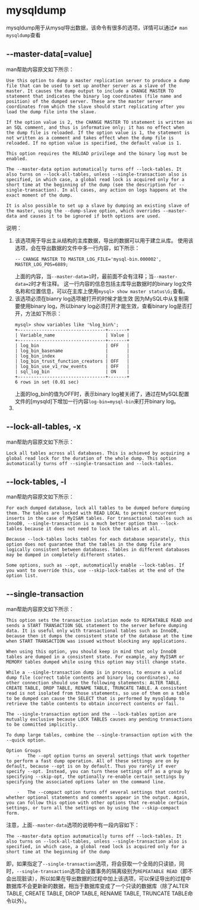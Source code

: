 # mysqldump
mysqldump用于从mysql导出数据，该命令有很多的选项，详情可以通过`# man mysqldump`查看

## --master-data[=value]
man帮助内容原文如下所示：
```
Use this option to dump a master replication server to produce a dump file that can be used to set up another server as a slave of the master. It causes the dump output to include a CHANGE MASTER TO statement that indicates the binary log coordinates (file name and position) of the dumped server. These are the master server coordinates from which the slave should start replicating after you load the dump file into the slave.

If the option value is 2, the CHANGE MASTER TO statement is written as an SQL comment, and thus is informative only; it has no effect when the dump file is reloaded. If the option value is 1, the statement is not written as a comment and takes effect when the dump file is reloaded. If no option value is specified, the default value is 1.

This option requires the RELOAD privilege and the binary log must be enabled.

The --master-data option automatically turns off --lock-tables. It also turns on --lock-all-tables, unless --single-transaction also is specified, in which case, a global read lock is acquired only for a short time at the beginning of the dump (see the description for --single-transaction). In all cases, any action on logs happens at the exact moment of the dump.

It is also possible to set up a slave by dumping an existing slave of the master, using the --dump-slave option, which overrides --master-data and causes it to be ignored if both options are used.
```
说明：
1. 该选项用于导出主从结构的主库数据，导出的数据可以用于建立从库。
    使用该选项，会在导出数据的文件中多一行内容，如下所示：
    ```
    -- CHANGE MASTER TO MASTER_LOG_FILE='mysql-bin.000002', MASTER_LOG_POS=6889;
    ```
    上面的内容，当`--master-data=1`时，最前面不会有注释；当`--master-data=2`时才有注释。
    这一行内容的信息包括主库导出数据时的binary log文件名称和位置信息，可以在主库上使用`mysql> show master status\G;`查看。
2. 该选项必须在bianry log选项被打开的时候才能生效
    因为MySQL中从复制需要使用binary log，所以binary log必须打开才能生效，查看binary log是否打开，方法如下所示：
    ```
    mysql> show variables like '%log_bin%';
    +---------------------------------+-------+
    | Variable_name                   | Value |
    +---------------------------------+-------+
    | log_bin                         | OFF   |
    | log_bin_basename                |       |
    | log_bin_index                   |       |
    | log_bin_trust_function_creators | OFF   |
    | log_bin_use_v1_row_events       | OFF   |
    | sql_log_bin                     | ON    |
    +---------------------------------+-------+
    6 rows in set (0.01 sec)
    ```
    上面的log_bin的值为OFF时，表示binary log被关闭了，通过在MySQL配置文件的[mysqld]下增加一行内容`log-bin=mysql-bin`来打开binary log。
3. 
    
## --lock-all-tables, -x
man帮助内容原文如下所示：
```
Lock all tables across all databases. This is achieved by acquiring a global read lock for the duration of the whole dump. This option automatically turns off --single-transaction and --lock-tables.
```

## --lock-tables, -l
man帮助内容原文如下所示：
```
For each dumped database, lock all tables to be dumped before dumping them. The tables are locked with READ LOCAL to permit concurrent inserts in the case of MyISAM tables. For transactional tables such as InnoDB, --single-transaction is a much better option than --lock-tables because it does not need to lock the tables at all.

Because --lock-tables locks tables for each database separately, this option does not guarantee that the tables in the dump file are logically consistent between databases. Tables in different databases may be dumped in completely different states.

Some options, such as --opt, automatically enable --lock-tables. If you want to override this, use --skip-lock-tables at the end of the option list.
```

## --single-transaction
man帮助内容原文如下所示：
```
This option sets the transaction isolation mode to REPEATABLE READ and sends a START TRANSACTION SQL statement to the server before dumping data. It is useful only with transactional tables such as InnoDB, because then it dumps the consistent state of the database at the time when START TRANSACTION was issued without blocking any applications.

When using this option, you should keep in mind that only InnoDB tables are dumped in a consistent state. For example, any MyISAM or MEMORY tables dumped while using this option may still change state.

While a --single-transaction dump is in process, to ensure a valid dump file (correct table contents and binary log coordinates), no other connection should use the following statements: ALTER TABLE, CREATE TABLE, DROP TABLE, RENAME TABLE, TRUNCATE TABLE. A consistent read is not isolated from those statements, so use of them on a table to be dumped can cause the SELECT that is performed by mysqldump to retrieve the table contents to obtain incorrect contents or fail.

The --single-transaction option and the --lock-tables option are mutually exclusive because LOCK TABLES causes any pending transactions to be committed implicitly.

To dump large tables, combine the --single-transaction option with the --quick option.

Option Groups
    ·   The --opt option turns on several settings that work together to perform a fast dump operation. All of these settings are on by default, because --opt is on by default. Thus you rarely if ever specify --opt. Instead, you can turn these settings off as a group by specifying --skip-opt, the optionally re-enable certain settings by specifying the associated options later on the command line.

    ·   The --compact option turns off several settings that control whether optional statements and comments appear in the output. Again, you can follow this option with other options that re-enable certain settings, or turn all the settings on by using the --skip-compact form.
```

注意，上面`--master-data`选项的说明中有一段内容如下：
```
The --master-data option automatically turns off --lock-tables. It also turns on --lock-all-tables, unless --single-transaction also is specified, in which case, a global read lock is acquired only for a short time at the beginning of the dump
```
即，如果指定了`--single-transaction`选项，将会获取一个全局的只读锁，同时，`--single-transaction`选项会设置事务的隔离级别为`REPEATABLE READ`（即不会出现脏读），所以如果在导出数据的过程中加上该选项，可以保证导出的过程中数据库不会更新新的数据，相当于数据库变成了一个只读的数据库（除了ALTER TABLE, CREATE TABLE, DROP TABLE, RENAME TABLE, TRUNCATE TABLE命令以外）。